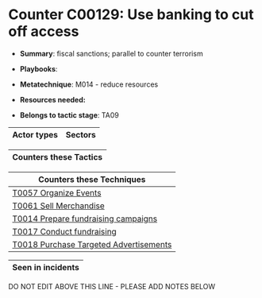# Counter C00129: Use banking to cut off access 

* **Summary**: fiscal sanctions; parallel to counter terrorism

* **Playbooks**: 

* **Metatechnique**: M014 - reduce resources

* **Resources needed:** 

* **Belongs to tactic stage**: TA09


| Actor types | Sectors |
| ----------- | ------- |



| Counters these Tactics |
| ---------------------- |



| Counters these Techniques |
| ------------------------- |
| [T0057 Organize Events](../../generated_pages/techniques/T0057.md) |
| [T0061 Sell Merchandise](../../generated_pages/techniques/T0061.md) |
| [T0014 Prepare fundraising campaigns](../../generated_pages/techniques/T0014.md) |
| [T0017 Conduct fundraising](../../generated_pages/techniques/T0017.md) |
| [T0018 Purchase Targeted Advertisements](../../generated_pages/techniques/T0018.md) |



| Seen in incidents |
| ----------------- |


DO NOT EDIT ABOVE THIS LINE - PLEASE ADD NOTES BELOW
